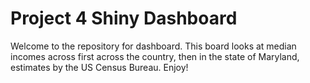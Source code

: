 # Project 4 Shiny Dashboard

Welcome to the repository for dashboard. This board looks at median incomes across first across the country, then in the state of Maryland, estimates by the US Census Bureau. Enjoy!
